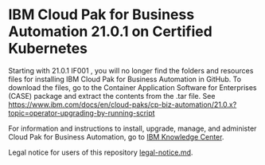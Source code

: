# IBM Cloud Pak for Business Automation 21.0.1 on Certified Kubernetes

Starting with 21.0.1 IF001 , you will no longer find the folders and resources files for installing IBM Cloud Pak for Business Automation in GitHub. To download the files, go to the Container Application Software for Enterprises (CASE) package and extract the contents from the .tar file.
See https://www.ibm.com/docs/en/cloud-paks/cp-biz-automation/21.0.x?topic=operator-upgrading-by-running-script

For information and instructions to install, upgrade, manage, and administer Cloud Pak for Business Automation, go to [IBM Knowledge Center](https://www.ibm.com/support/knowledgecenter/SSYHZ8_20.0.x/com.ibm.dba.install/topics/con_installing.html).

Legal notice for users of this repository [legal-notice.md](legal-notice.md).
